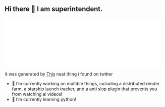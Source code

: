 ## Hi there 👋 I am superintendent.
![Signature PNG fallback](https://github.com/superintendent2521/superintendent2521/raw/main/superintendent-signature-white.png)

It was generated by [This](https://signature.cnrad.dev/) neat thing i found on twitter
- 🔭 I’m currently working on multible things, including a distributed render farm, a starship launch tracker, and a anti slop plugin that prevents you from watching ai videos!
- 🌱 I’m currently learning python!

